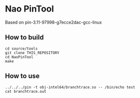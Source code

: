 Nao PinTool
====

Based on pin-3.11-97998-g7ecce2dac-gcc-linux


How to build
----
```shell
cd source/tools
git clone THIS_REPOSITORY
cd NaoPinTool
make
```


How to use
-----
```shell
../../../pin -t obj-intel64/branchtrace.so -- /bin/echo test
cat branchtrace.out
```